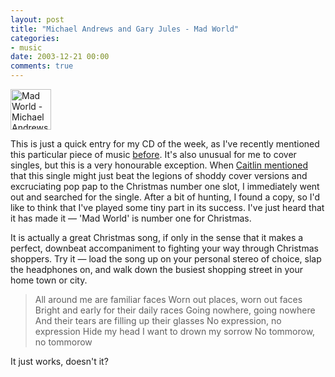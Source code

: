 ```yaml
---
layout: post
title: "Michael Andrews and Gary Jules - Mad World"
categories:
- music
date: 2003-12-21 00:00
comments: true
---
```


<p class="img-shadow"><a href="http://www.amazon.co.uk/exec/obidos/ASIN/B0000X1K4M/butshesagirl-21" title="Click here to buy this at Amazon.co.uk"><img src="http://www.rousette.org.uk/mt-static/blog/archives/images/B0000X1K4M.02.TZZZZZZZ.jpg" height="65" width="65" align="" border="0" alt="Mad World - Michael Andrews and Gary Jules" /></a></p><p>This is just a quick entry for my CD of the week, as I've recently mentioned this particular piece of music <a href="http://www.rousette.org.uk/mt-static/blog/archives/000524.html" title="Mad World">before</a>. It's also unusual for me to cover singles, but this is a very honourable exception. When <a href="http://www.joannou.net/topofthestairs/2003_12.php#003122" title="Flat at the Top of the Stairs - All around me are familiar faces">Caitlin mentioned</a> that this single might just beat the legions of shoddy cover versions and excruciating pop pap to the Christmas number one slot, I immediately went out and searched for the single. After a bit of hunting, I found a copy, so I'd like to think that I've played some tiny part in its success. I've just heard that it has made it &mdash; 'Mad World' is number one for Christmas.</p>

<p>It is actually a great Christmas song, if only in the sense that it makes a perfect, downbeat accompaniment to fighting your way through Christmas shoppers. Try it &mdash; load the song up on your personal stereo of choice, slap the headphones on, and walk down the busiest shopping street in your home town or city.</p>

<blockquote>
<p>
All around me are familiar faces
Worn out places, worn out faces
Bright and early for their daily races
Going nowhere, going nowhere
And their tears are filling up their glasses
No expression, no expression
Hide my head I want to drown my sorrow
No tommorow, no tommorow
</p>
</blockquote>

<p>It just works, doesn't it?</p>
